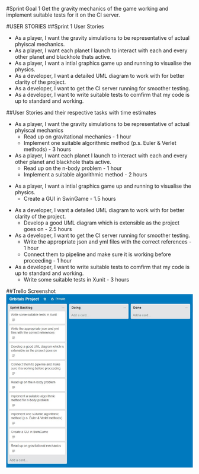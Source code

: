 
#Sprint Goal 1
	Get the gravity mechanics of the game working and implement suitable tests for it on the CI server.

#USER STORIES 
##Sprint 1 User Stories
+ As a player, I want the gravity simulations to be representative of actual phyiscal mechanics.
+ As a player, I want each planet I launch to interact with each and every other planet and blackhole thats active.
+ As a player, I want a intial graphics game up and running to visualise the physics.
+ As a developer, I want a detailed UML diagram to work with for better clarity of the project.
+ As a developer, I want to get the CI server running for smoother testing.
+ As a developer, I want to write suitable tests to comfirm that my code is up to standard and working.

##User Stories and their respective tasks with time estimates
* As a player, I want the gravity simulations to be representative of actual phyiscal mechanics
	* Read up on gravitational mechanics - 1 hour
	* Implement one suitable algorithmic method (p.s. Euler & Verlet methods) - 3 hours
* As a player, I want each planet I launch to interact with each and every other planet and blackhole thats active.
	* Read up on the n-body problem - 1 hour
	* Implement a suitable algorithmic  method - 2 hours
+ As a player, I want a intial graphics game up and running to visualise the physics.
	* Create a GUI in SwinGame - 1.5 hours
* As a developer, I want a detailed UML diagram to work with for better clarity of the project.
	* Develop a good UML diagram which is extensible as the project goes on - 2.5 hours
* As a developer, I want to get the CI server running for smoother testing.
	* Write the appropriate json and yml files with the correct references - 1 hour
	* Connect them to pipeline and make sure it is working before proceeding - 1 hour
* As a developer, I want to write suitable tests to comfirm that my code is up to standard and working.
	* Write some suitable tests in Xunit - 3 hours

##Trello Screenshot
![trello_screenshot](sprint_1_start_trello.jpg)